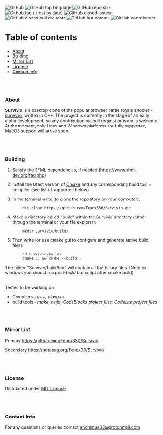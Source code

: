 ![GitHub](https://img.shields.io/github/license/Fenex330/Survivio?style=flat-square)
![GitHub top language](https://img.shields.io/github/languages/top/Fenex330/Survivio?style=flat-square)
![GitHub repo size](https://img.shields.io/github/repo-size/Fenex330/Survivio?style=flat-square)
![GitHub tag (latest by date)](https://img.shields.io/github/v/tag/Fenex330/Survivio?style=flat-square)
![GitHub closed issues](https://img.shields.io/github/issues-closed/Fenex330/Survivio?style=flat-square)
![GitHub closed pull requests](https://img.shields.io/github/issues-pr-closed/Fenex330/Survivio?style=flat-square)
![GitHub last commit](https://img.shields.io/github/last-commit/Fenex330/Survivio?style=flat-square)
![GitHub contributors](https://img.shields.io/github/contributors/Fenex330/Survivio?style=flat-square)



# Table of contents

* [About](#About)
* [Building](#Building)
* [Mirror List](#Mirror-List)
* [License](#License)
* [Contact Info](#Contact-Info) <br><br><br><br>





### About<br>

**Survivio** is a desktop clone of the popular browser battle royale shooter - [surviv.io](https://surviv.io/), written in C++.
The project is currently in the stage of an early alpha development, so any contribution via pull request or issue is welcome.
At the moment, only Linux and Windows platforms are fully supported, MacOS support will arrive soon. <br><br><br><br>





### Building

1. Satisfy the SFML dependencies, if needed (https://www.sfml-dev.org/faq.php)


2. Install the latest version of [Cmake](https://cmake.org/download/)
   and any corresponding build tool + compiler (see list of supported below)


3. In the terminal write (to clone the repository on your computer): <br>
```
        git clone https://github.com/Fenex330/Survivio.git
```

4. Make a directory called "build" within the Survivio directory (either through the terminal or your file explorer): <br>
```
        mkdir Survivio/build/
```

5. Then write (or use cmake gui to configure and generate native build files): <br>
```
        cd Survivio/build/
        cmake .. && cmake --build .
```

The folder "Survivio/build/bin" will contain all the binary files. (Note on windows you should run *post-build.bat* script after cmake build) <br><br>



Tested to be working on:

* Compilers - *g++, clang++* <br>
* build tools - *make, ninja, CodeBlocks project files, CodeLite project files* <br><br><br><br>





### Mirror List

Primary https://github.com/Fenex330/Survivio

Secondary https://notabug.org/Fenex33/Survivio <br><br><br><br>





### License

Distributed under [MIT License](./LICENSE.txt) <br><br><br><br>





### Contact Info

For any questions or queries contact anonimus33@protonmail.com
